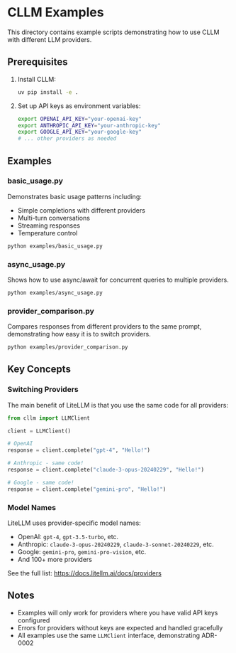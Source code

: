 # CLLM Examples

This directory contains example scripts demonstrating how to use CLLM with different LLM providers.

## Prerequisites

1. Install CLLM:

   ```bash
   uv pip install -e .
   ```

2. Set up API keys as environment variables:
   ```bash
   export OPENAI_API_KEY="your-openai-key"
   export ANTHROPIC_API_KEY="your-anthropic-key"
   export GOOGLE_API_KEY="your-google-key"
   # ... other providers as needed
   ```

## Examples

### basic_usage.py

Demonstrates basic usage patterns including:

- Simple completions with different providers
- Multi-turn conversations
- Streaming responses
- Temperature control

```bash
python examples/basic_usage.py
```

### async_usage.py

Shows how to use async/await for concurrent queries to multiple providers.

```bash
python examples/async_usage.py
```

### provider_comparison.py

Compares responses from different providers to the same prompt, demonstrating how easy it is to switch providers.

```bash
python examples/provider_comparison.py
```

## Key Concepts

### Switching Providers

The main benefit of LiteLLM is that you use the same code for all providers:

```python
from cllm import LLMClient

client = LLMClient()

# OpenAI
response = client.complete("gpt-4", "Hello!")

# Anthropic - same code!
response = client.complete("claude-3-opus-20240229", "Hello!")

# Google - same code!
response = client.complete("gemini-pro", "Hello!")
```

### Model Names

LiteLLM uses provider-specific model names:

- OpenAI: `gpt-4`, `gpt-3.5-turbo`, etc.
- Anthropic: `claude-3-opus-20240229`, `claude-3-sonnet-20240229`, etc.
- Google: `gemini-pro`, `gemini-pro-vision`, etc.
- And 100+ more providers

See the full list: https://docs.litellm.ai/docs/providers

## Notes

- Examples will only work for providers where you have valid API keys configured
- Errors for providers without keys are expected and handled gracefully
- All examples use the same `LLMClient` interface, demonstrating ADR-0002
